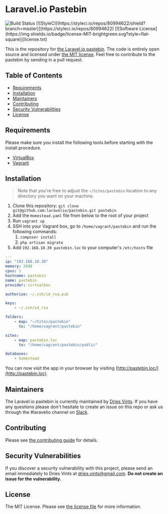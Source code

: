 # Laravel.io Pastebin

<img src="https://travis-ci.org/laravelio/pastebin.svg?branch=master" alt="Build Status">
[![StyleCI](https://styleci.io/repos/80994622/shield?branch=master)](https://styleci.io/repos/80994622)
[![Software License](https://img.shields.io/badge/license-MIT-brightgreen.svg?style=flat-square)](license.txt)

This is the repository for [the Laravel.io pastebin](https://paste.laravel.io). The code is entirely open source and licensed under [the MIT license](license.txt). Feel free to contribute to the pastebin by sending in a pull request.

## Table of Contents

- [Requirements](#requirements)
- [Installation](#installation)
- [Maintainers](#maintainers)
- [Contributing](#contributing)
- [Security Vulnerabilities](#security-vulnerabilities)
- [License](#license)

## Requirements

Please make sure you install the following tools before starting with the install procedure.

- [VirtualBox](https://www.virtualbox.org/)
- [Vagrant](https://www.vagrantup.com/)

## Installation

> Note that you're free to adjust the `~/Sites/pastebin` location to any directory you want on your machine.

1. Clone this repository: `git clone git@github.com:laravelio/pastebin.git pastebin`
2. Add the `Homestead.yaml` file from below to the root of your project
3. Run `vagrant up`
4. SSH into your Vagrant box, go to `/home/vagrant/pastebin` and run the following commands:
    1. `composer install`
    2. `php artisan migrate`
5. Add `192.168.10.30 pastebin.loc` to your computer's `/etc/hosts` file

```yaml
---
ip: "192.168.10.30"
memory: 2048
cpus: 1
hostname: pastebin
name: pastebin
provider: virtualbox

authorize: ~/.ssh/id_rsa.pub

keys:
    - ~/.ssh/id_rsa

folders:
    - map: "~/Sites/pastebin"
      to: "/home/vagrant/pastebin"

sites:
    - map: pastebin.loc
      to: "/home/vagrant/pastebin/public"

databases:
    - homestead
```

You can now visit the app in your browser by visiting [http://pastebin.loc/](http://pastebin.loc).

## Maintainers

The Laravel.io pastebin is currently maintained by [Dries Vints](https://github.com/driesvints). If you have any questions please don't hesitate to create an issue on this repo or ask us through the #laravelio channel on [Slack](https://larachat.slack.com).

## Contributing

Please see [the contributing guide](contributing.md) for details.

## Security Vulnerabilities

If you discover a security vulnerability with this project, please send an email immediately to Dries Vints at [dries.vints@gmail.com](mailto:dries.vints@gmail.com). **Do not create an issue for the vulnerability.**

## License

The MIT License. Please see [the license file](license.txt) for more information.
